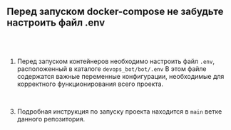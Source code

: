## Перед запуском docker-compose не забудьте настроить файл .env

<br>
<br>
  
1. Перед запуском контейнеров необходимо настроить файл `.env`, расположенный в каталоге `devops_bot/bot/.env` В этом файле содержатся важные переменные конфигурации, необходимые для корректного функционирования всего проекта.
  
<br> 
  
3. Подробная инструкция по запуску проекта находится в `main` ветке данного репозитория. 
